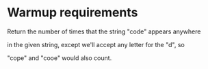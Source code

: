 Warmup requirements
===================

Return the number of times that the string "code" appears anywhere

in the given string, except we'll accept any letter for the "d", so

"cope" and "cooe" would also count.
